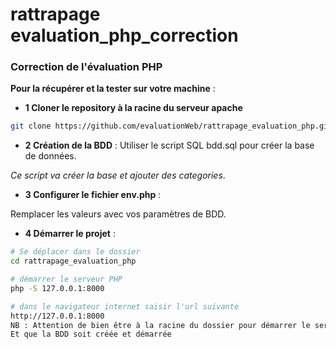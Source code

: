 # rattrapage evaluation_php_correction

### Correction de l'évaluation PHP

**Pour la récupérer et la tester sur votre machine** :

- **1 Cloner le repository à la racine du serveur apache**
```sh
git clone https://github.com/evaluationWeb/rattrapage_evaluation_php.git
```

- **2 Création de la BDD** :
Utiliser le script SQL bdd.sql pour créer la base de données.

*Ce script va créer la base et ajouter des categories*.

- **3 Configurer le fichier env.php** :

Remplacer les valeurs avec vos paramètres de BDD.

- **4 Démarrer le projet** :
```sh
# Se déplacer dans le dossier 
cd rattrapage_evaluation_php

# démarrer le serveur PHP
php -S 127.0.0.1:8000

# dans le navigateur internet saisir l'url suivante 
http://127.0.0.1:8000
NB : Attention de bien être à la racine du dossier pour démarrer le serveur PHP
Et que la BDD soit créée et démarrée
```
